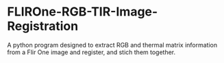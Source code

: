 # FLIROne-RGB-TIR-Image-Registration
A python program designed to extract RGB and thermal matrix information from a Flir One image and register, and stich them together.
